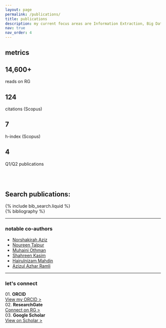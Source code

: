 ```yaml
---
layout: page
permalink: /publications/
title: publications
description: my current focus areas are Information Extraction, Big Data Analytics, Artificial Intelligence, Machine Learning, and Deep Learning. publications are by categories in reversed chronological order.
nav: true
nav_order: 4
---
```


<div class="projects">
  <h2 class="category">metrics</h2>
</div>
<div class="row mt-3">
  <div class="col-sm mt-3 mt-md-0">
    <a href="https://www.researchgate.net/profile/Mohd-Hafizul-Afifi-Abdullah" style="text-decoration:none">
      <div class="card hoverable"><div class="card-body">
        <h2 class="card-title text-lowercase">14,600+</h2>
        <p class="card-text">reads on RG</p>
      </div></div>
    </a>
  </div>
  <div class="col-sm mt-3 mt-md-0">
    <a hrefxx="" style="text-decoration:none">
      <div class="card hoverable"><div class="card-body">
        <h2 class="card-title text-lowercase">124</h2>
        <p class="card-text">citations (Scopus)</p>
      </div></div>
    </a>
  </div>
  <div class="col-sm mt-3 mt-md-0">
    <a hrefxx="" style="text-decoration:none">
      <div class="card hoverable"><div class="card-body">
        <h2 class="card-title text-lowercase">7</h2>
        <p class="card-text">h-index (Scopus)</p>
      </div></div>
    </a>
  </div>
  <div class="col-sm mt-3 mt-md-0">
    <a href="https://scholar.google.com/citations?user=mWsihrgAAAAJ&hl=en" style="text-decoration:none">
      <div class="card hoverable"><div class="card-body">
        <h2 class="card-title text-lowercase">4</h2>
        <p class="card-text">Q1/Q2 publications</p>
      </div></div>
    </a>
  </div>
</div>

<!-- _pages/publications.md -->

<br><br>

<!-- Bibsearch Feature -->
<h2 class="card-title text-lowercase">Search publications:</h2>
{% include bib_search.liquid %}

<div class="publications">
{% bibliography %}
</div>

<hr>
<h3 class="mt-4">notable co-authors</h3>
<div class="col">
    <ul>
      <li><a href="https://shakirahabaziz.wixsite.com/dr-shakirahaziz/home">Norshakirah Aziz</a></li>
      <li><a href="https://scholar.google.com/citations?user=voBMIPEAAAAJ">Noureen Talpur</a></li>
      <li><a href="https://scholar.google.com/citations?user=gbaRYo8AAAAJ">Muhaini Othman</a></li>
      <li><a href="https://scholar.google.com/citations?user=csGxD68AAAAJ">Shahreen Kasim</a></li>
      <li><a href="https://scholar.google.com/citations?user=BZLvvRoAAAAJ">Hairulnizam Mahdin</a></li>
      <li><a href="https://scholar.google.com/citations?user=aO2pjKQAAAAJ">Azizul Azhar Ramli</a></li>
    </ul>
</div>

<hr>
<h3 class="mt-4">let's connect</h3>
<div class="row mt-3">
    <div class="col-sm mt-3 mt-md-0">
        01. <b>ORCID</b><br><a href="https://orcid.org/0000-0002-1427-2571">View my ORCID ></a>
    </div>
    <div class="col-sm mt-3 mt-md-0">
        02. <b>ResearchGate</b><br><a href="https://www.researchgate.net/profile/Mohd-Hafizul-Afifi-Abdullah">Connect on RG ></a>
    </div>
    <div class="col-sm mt-3 mt-md-0">
        03. <b>Google Scholar</b><br><a href="https://scholar.google.com/citations?user=mWsihrgAAAAJ">View on Scholar ></a>
    </div>
</div>
